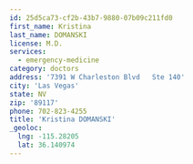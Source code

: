 ```yaml
---
id: 25d5ca73-cf2b-43b7-9880-07b09c211fd0
first_name: Kristina
last_name: DOMANSKI
license: M.D.
services:
  - emergency-medicine
category: doctors
address: '7391 W Charleston Blvd   Ste 140'
city: 'Las Vegas'
state: NV
zip: '89117'
phone: 702-823-4255
title: 'Kristina DOMANSKI'
_geoloc:
  lng: -115.28205
  lat: 36.140974
---
```

